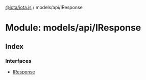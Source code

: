 [@iota/iota.js](../README.md) / models/api/IResponse

# Module: models/api/IResponse

## Index

### Interfaces

* [IResponse](../interfaces/models_api_iresponse.iresponse.md)
